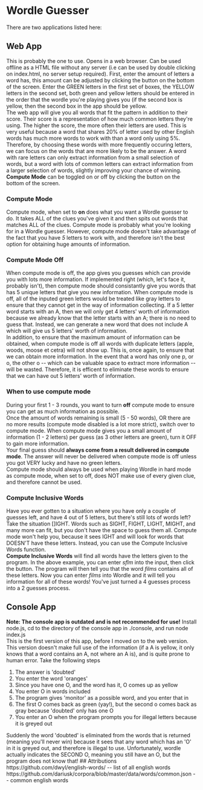 # Wordle Guesser
There are two applications listed here:
## Web App
This is probably the one to use. Opens in a web browser. Can be used offline as a HTML file without any server (i.e can be used by double clicking on index.html, no server setup required). First, enter the amount of letters a word has, this amount can be adjusted by clicking the button on the bottom of the screen. Enter the GREEN letters in the first set of boxes, the YELLOW letters in the second set, both green and yellow letters should be entered in the order that the wordle you're playing gives you (if the second box is yellow, then the second box in the app should be yellow.
<br>
The web app will give you all words that fit the pattern in addition to their score. Their score is a representation of how much common letters they're using. The higher the score, the more often their letters are used. This is very useful because a word that shares 20% of letter used by other English words has much more words to work with than a word only using 5%. Therefore, by choosing these words with more frequently occuring letters, we can focus on the words that are more likely to be the answer. A word with rare letters can only extract information from a small selection of words, but a word with lots of common letters can extract information from a larger selection of words, slightly improving your chance of winning.
<br>
**Compute Mode** can be toggled on or off by clicking the button on the bottom of the screen.
### Compute Mode
Compute mode, when set to **on** does what you want a Wordle guesser to do. It takes ALL of the clues you've given it and then spits out words that matches ALL of the clues. Compute mode is probably what you're looking for in a Wordle guesser. However, compute mode doesn't take advantage of the fact that you have *5* letters to work with, and therefore isn't the best option for obtaining huge amounts of information.
### Compute Mode Off
When compute mode is off, the app gives you guesses which can provide you with lots more information. If implemented right (which, let's face it, probably isn't), then compute mode should consistantly give you words that has 5 unique letters that give you new information. When compute mode is off, all of the inputed green letters would be treated like gray letters to ensure that they cannot get in the way of information collecting. If a 5 letter word starts with an A, then we will only get 4 letters' worth of information because we already know that the letter starts with an A; there is no need to guess that. Instead, we can generate a new word that does not include A which will give us 5 letters' worth of information.
<br>
In addition, to ensure that the maximum amount of information can be obtained, when compute mode is off all words with duplicate letters (apple, woods, moose et cetra) will not show up. This is, once again, to ensure that we can obtain more information. In the event that a word has only one p, or o, the other o  -- which can be valuable space to extract more information -- will be wasted. Therefore, it is efficent to eliminate these words to ensure that we can have out 5 letters' worth of information.
### When to use compute mode
During your first 1 - 3 rounds, you want to turn **off** compute mode to ensure you can get as much information as possible.
<br>
Once the amount of words remaining is small (5 - 50 words), OR there are no more results (compute mode disabled is a lot more strict), switch over to compute mode.
When compute mode gives you a small amount of information (1 - 2 letters) per guess (as 3 other letters are green), turn it OFF to gain more information.
<br>
Your final guess should **always come from a result delivered in compute mode**. The answer will never be delivered when compute mode is off unless you got VERY lucky and have no green letters.
<br>
Compute mode should always be used when playing Wordle in hard mode as compute mode, when set to off, does NOT make use of every given clue, and therefore cannot be used.
### Compute Inclusive Words
Have you ever gotten to a situation where you have only a couple of guesses left, and have 4 out of 5 letters, but there's still lots of words left?
<br>
Take the situation []IGHT. Words such as SIGHT, FIGHT, LIGHT, MIGHT, and many more can fit, but you don't have the space to guess them all. Compute mode won't help you, because it sees IGHT and will look for words that DOESN'T have these letters. Instead, you can use the Compute Inclusive Words function.
<br>
**Compute Inclusive Words** will find all words have the letters given to the program. In the above example, you can enter *sflm* into the input, then click the button. The program will then tell you that the word *films* contains all of these letters. Now you can enter *films* into Wordle and it will tell you information for all of these words! You've just turned a 4 guesses process into a 2 guesses process.
## Console App
**Note: The console app is outdated and is not recommended for use!**
Install node.js, cd to the directory of the console app in ./console, and run node index.js
<br>
This is the first version of this app, before I moved on to the web version. This version doesn't make full use of the information (if a A is yellow, it only knows that a word contains an A, not where an A is), and is quite prone to human error. Take the following steps
<ol>
  <li>The answer is 'doubted'</li>
  <li>You enter the word 'oranges'</li>
  <li>Since you have one O, and the word has it, O comes up as yellow</li>
  <li>You enter O in words included</li>
  <li>The program gives 'monitor' as a possible word, and you enter that in</li>
  <li>The first O comes back as green (yay!), but the second o comes back as gray because 'doubted' only has one O</li>
  <li>You enter an O when the program prompts you for illegal letters because it is greyed out</li>
</ol>
Suddenly the word 'doubted' is eliminated from the words that is returned (meaning you'll never win) because it sees that any word which has an 'O' in it is greyed out, and therefore is illegal to use. Unfortunately, wordle actually indicates the SECOND O, meaning you still have an O, but the program does not know that!
## Attributions
https://github.com/dwyl/english-words/ -- list of all english words
<br>
https://github.com/dariusk/corpora/blob/master/data/words/common.json -- common english words
